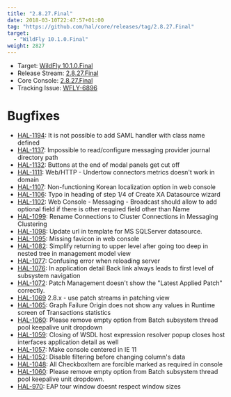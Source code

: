 ```yaml
---
title: "2.8.27.Final"
date: 2018-03-10T22:47:57+01:00
tag: "https://github.com/hal/core/releases/tag/2.8.27.Final"
target: 
  - "WildFly 10.1.0.Final"
weight: 2827
---
```

- Target: [WildFly 10.1.0.Final](http://wildfly.org/news/2016/08/19/WildFly10-1-Released/)
- Release Stream: [2.8.27.Final](https://github.com/hal/release-stream/releases/tag/2.8.27.Final)
- Core Console: [2.8.27.Final](https://github.com/hal/core/releases/tag/2.8.27.Final)
- Tracking Issue: [WFLY-6896](https://issues.jboss.org/browse/WFLY-6896)

# Bugfixes

- [HAL-1194](https://issues.jboss.org/browse/HAL-1194): It is not possible to add SAML handler with class name defined
- [HAL-1137](https://issues.jboss.org/browse/HAL-1137): Impossible to read/configure messaging provider journal directory path
- [HAL-1132](https://issues.jboss.org/browse/HAL-1132): Buttons at the end of modal panels get cut off
- [HAL-1111](https://issues.jboss.org/browse/HAL-1111): Web/HTTP - Undertow connectors metrics doesn't work in domain
- [HAL-1107](https://issues.jboss.org/browse/HAL-1107): Non-functioning Korean localization option in web console
- [HAL-1106](https://issues.jboss.org/browse/HAL-1106): Typo in heading of step 1/4 of Create XA Datasource wizard
- [HAL-1102](https://issues.jboss.org/browse/HAL-1102): Web Console - Messaging - Broadcast should allow to add optional field if there is other required field other than Name
- [HAL-1099](https://issues.jboss.org/browse/HAL-1099): Rename Connections to Cluster Connections in Messaging Clustering
- [HAL-1098](https://issues.jboss.org/browse/HAL-1098): Update url in template for MS SQLServer datasource.
- [HAL-1095](https://issues.jboss.org/browse/HAL-1095): Missing favicon in web console
- [HAL-1082](https://issues.jboss.org/browse/HAL-1082): Simplify returning to upper level after going too deep in nested tree in management model view
- [HAL-1077](https://issues.jboss.org/browse/HAL-1077): Confusing error when reloading server
- [HAL-1076](https://issues.jboss.org/browse/HAL-1076): In application detail Back link always leads to first level of subsystem navigation
- [HAL-1072](https://issues.jboss.org/browse/HAL-1072): Patch Management doesn't show the "Latest Applied Patch" correctly.
- [HAL-1069](https://issues.jboss.org/browse/HAL-1069) 2.8.x - use patch streams in patching view
- [HAL-1065](https://issues.jboss.org/browse/HAL-1065): Graph Failure Origin does not show any values in Runtime screen of Transactions statistics
- [HAL-1060](https://issues.jboss.org/browse/HAL-1060): Please remove empty option from Batch subsystem thread pool keepalive unit dropdown
- [HAL-1059](https://issues.jboss.org/browse/HAL-1059): Closing of WSDL host expression resolver popup closes host interfaces application detail as well
- [HAL-1057](https://issues.jboss.org/browse/HAL-1057): Make console centered in IE 11
- [HAL-1052](https://issues.jboss.org/browse/HAL-1052): Disable filtering before changing column's data
- [HAL-1048](https://issues.jboss.org/browse/HAL-1048): All CheckboxItem are forcible marked as required in console
- [HAL-1060](https://issues.jboss.org/browse/HAL-1060): Please remove empty option from Batch subsystem thread pool keepalive unit dropdown.
- [HAL-970](https://issues.jboss.org/browse/HAL-970): EAP tour window doesnt respect window sizes

